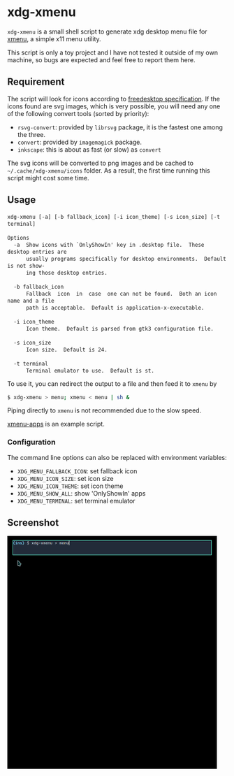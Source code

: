 # xdg-xmenu

`xdg-xmenu` is a small shell script to generate xdg desktop menu file for [xmenu](https://github.com/phillbush/xmenu), a simple x11 menu utility.

This script is only a toy project and I have not tested it outside of my own machine, so bugs are expected and feel free to report them here.

## Requirement

The script will look for icons according to [freedesktop specification](https://specifications.freedesktop.org). If the icons found are svg images, which is very possible, you will need any one of the following convert tools (sorted by priority):

- `rsvg-convert`: provided by `librsvg` package, it is the fastest one among the three.
- `convert`: provided by `imagemagick` package.
- `inkscape`: this is about as fast (or slow) as `convert`

The svg icons will be converted to png images and be cached to `~/.cache/xdg-xmenu/icons` folder. As a result, the first time running this script might cost some time.

## Usage

```
xdg-xmenu [-a] [-b fallback_icon] [-i icon_theme] [-s icon_size] [-t terminal]

Options
  -a  Show icons with `OnlyShowIn' key in .desktop file.  These desktop entries are
      usually programs specifically for desktop environments.  Default is not show‐
      ing those desktop entries.

  -b fallback_icon
      Fallback  icon  in  case  one can not be found.  Both an icon name and a file
      path is acceptable.  Default is application-x-executable.

  -i icon_theme
      Icon theme.  Default is parsed from gtk3 configuration file.

  -s icon_size
      Icon size.  Default is 24.

  -t terminal
      Terminal emulator to use.  Default is st.
```

To use it, you can redirect the output to a file and then feed it to `xmenu` by

```sh
$ xdg-xmenu > menu; xmenu < menu | sh &
```

Piping directly to `xmenu` is not recommended due to the slow speed.

[xmenu-apps](xmenu-app) is an example script.

### Configuration

The command line options can also be replaced with environment variables:
- `XDG_MENU_FALLBACK_ICON`: set fallback icon
- `XDG_MENU_ICON_SIZE`: set icon size
- `XDG_MENU_ICON_THEME`: set icon theme
- `XDG_MENU_SHOW_ALL`: show 'OnlyShowIn' apps
- `XDG_MENU_TERMINAL`: set terminal emulator

## Screenshot

<img src="demo.gif" width="480px">
